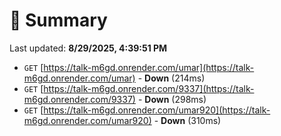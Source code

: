 # 📖 Summary
Last updated: **8/29/2025, 4:39:51 PM**

- `GET` [https://talk-m6gd.onrender.com/umar](https://talk-m6gd.onrender.com/umar) - **Down** (214ms)
- `GET` [https://talk-m6gd.onrender.com/9337](https://talk-m6gd.onrender.com/9337) - **Down** (298ms)
- `GET` [https://talk-m6gd.onrender.com/umar920](https://talk-m6gd.onrender.com/umar920) - **Down** (310ms)

